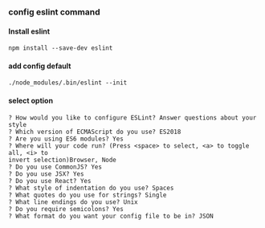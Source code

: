 ### config eslint command

#### Install eslint
`npm install --save-dev eslint`

#### add config default
`./node_modules/.bin/eslint --init`



#### select option

```
? How would you like to configure ESLint? Answer questions about your style
? Which version of ECMAScript do you use? ES2018
? Are you using ES6 modules? Yes
? Where will your code run? (Press <space> to select, <a> to toggle all, <i> to
invert selection)Browser, Node
? Do you use CommonJS? Yes
? Do you use JSX? Yes
? Do you use React? Yes
? What style of indentation do you use? Spaces
? What quotes do you use for strings? Single
? What line endings do you use? Unix
? Do you require semicolons? Yes
? What format do you want your config file to be in? JSON
```
